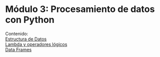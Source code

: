 # Módulo 3: Procesamiento de datos con Python

Contenido: \
[Estructura de Datos](https://github.com/LIZZETHGOMEZ/BEDU-Santander-2021/blob/main/Procesamiento%20de%20datos%20con%20Python/Sesion_2%20Estructura_de_Datos.ipynb) \
[Lambda y operadores lógicos](https://github.com/LIZZETHGOMEZ/BEDU-Santander-2021/blob/main/Procesamiento%20de%20datos%20con%20Python/Sesion_3_Lambda_y_operadores_l%C3%B3gicos.ipynb) \
[Data Frames](https://github.com/LIZZETHGOMEZ/BEDU-Santander-2021/blob/main/Procesamiento%20de%20datos%20con%20Python/Sesion_4_Data_Frames.ipynb)

